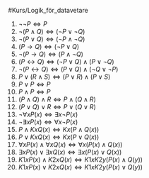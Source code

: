 #Kurs/Logik_för_datavetare 

1. $\neg \neg P \iff P$ 
2. $\neg (P \land Q) \iff (\neg P \lor \neg Q)$
3. $\neg (P \lor Q) \iff (\neg P \land \neg Q)$
4. $(P \to Q) \iff (\neg P \lor Q)$
5. $\neg (P \to Q) \iff (P \land \neg Q)$
6. $(P \leftrightarrow Q) \iff (\neg P \lor Q) \land (P \lor \neg Q)$
7. $\neg (P \leftrightarrow Q) \iff (P \lor Q) \land (\neg Q \lor \neg P)$
8. $P\lor (R \land S) \iff (P \lor R) \land (P \lor S)$
9. $P \lor P \iff P$
10. $P \land P \iff P$
11. $(P \land Q) \land R \iff P \land (Q \land R)$
12. $(P \lor Q) \lor R \iff P \lor (Q \lor R)$
13. $\neg \forall x P(x) \iff \exists x \neg P(x)$
14. $\neg \exists x P(x) \iff \forall x \neg P(x)$
15. $P \land K x Q(x) \iff K x(P \land Q(x))$
16. $P \lor KxQ(x) \iff Kx(P \lor Q(x))$
17. $\forall xP(x) \land \forall xQ(x) \iff \forall x (P(x) \land Q(x))$
18. $\exists xP(x) \lor \exists xQ(x) \iff \exists x(P(x) \lor Q(x))$
19. $K1xP(x) \land K2xQ(x) \iff K1xK2y(P(x) \land Q(y))$
20. $K1xP(x) \lor K2xQ(x) \iff K1xK2y(P(x) \lor Q(y))$

